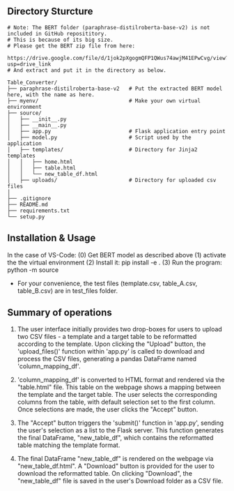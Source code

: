 
## Directory Sturcture
    # Note: The BERT folder (paraphrase-distilroberta-base-v2) is not included in GitHub reposititory.
    # This is because of its big size. 
    # Please get the BERT zip file from here: 
        https://drive.google.com/file/d/1jok2pXgogmQFP1QWus74awjM41EPwCvg/view?usp=drive_link
    # And extract and put it in the directory as below.

    Table_Converter/
    ├── paraphrase-distilroberta-base-v2   # Put the extracted BERT model here, with the name as here.
    ├── myenv/                             # Make your own virtual environment
    ├── source/
    │   ├── __init__.py
    │   ├── __main__.py
    │   ├── app.py                         # Flask application entry point
    │   ├── model.py                       # Script used by the application
    │   ├── templates/                     # Directory for Jinja2 templates
    │   │   ├── home.html
    │   │   ├── table.html
    │   │   └── new_table_df.html
    │   ├── uploads/                       # Directory for uploaded csv files
    │
    ├── .gitignore
    ├── README.md
    ├── requirements.txt
    └── setup.py



## Installation & Usage
In the case of VS-Code:
(0) Get BERT model as described above
(1) activate the the virtual environment
(2) Install it:
        pip install -e .
(3) Run the program: 
        python -m source
* For your convenience, the test files (template.csv, table_A.csv, table_B.csv) are in test_files folder.


## Summary of operations

1. The user interface initially provides two drop-boxes for users to upload two CSV files - a template and a target table to be reformatted according to the template. Upon clicking the "Upload" button, the 'upload_files()' function within 'app.py' is called to download and process the CSV files, generating a pandas DataFrame named 'column_mapping_df'.

2. 'column_mapping_df' is converted to HTML format and rendered via the "table.html" file. This table on the webpage shows a mapping between the template and the target table. The user selects the corresponding columns from the table, with default selection set to the first column. Once selections are made, the user clicks the "Accept" button.

3. The "Accept" button triggers the 'submit()' function in 'app.py', sending the user's selection as a list to the Flask server. This function generates the final DataFrame, "new_table_df", which contains the reformatted table matching the template format.

4. The final DataFrame "new_table_df" is rendered on the webpage via "new_table_df.html". A "Download" button is provided for the user to download the reformatted table. On clicking "Download", the "new_table_df" file is saved in the user's Download folder as a CSV file.